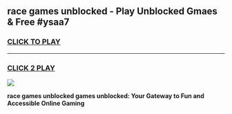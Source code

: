 
## race games unblocked - Play Unblocked Gmaes & Free #ysaa7
<h3>
<a href="https://news.freeplayer.one?title=race_games_unblocked&ref=24F">CLICK TO PLAY</a></h3>
<hr>

<h3>
<a href="https://news.freeplayer.one?title=race_games_unblocked&ref=24F">CLICK 2 PLAY</a>
  
</h3>

<a href="https://news.freeplayer.one?title=race_games_unblocked&ref=24F/"><img src="https://clearcache.store/games.png"></a>


**race games unblocked games unblocked: Your Gateway to Fun and Accessible Online Gaming**
